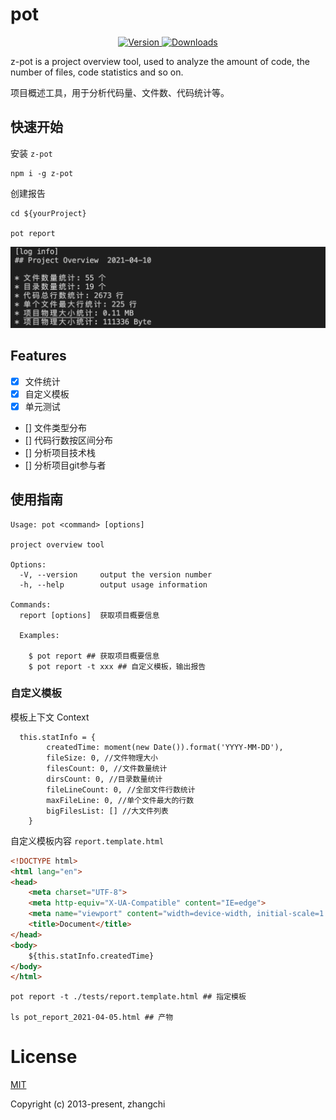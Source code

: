 # pot 

<p align="center">
  <a href="https://npmjs.com/package/z-pot" title="Version">
    <img src="https://img.shields.io/npm/v/z-pot.svg" alt="Version">
  </a>
  <a href="https://npmjs.com/package/z-pot" title="Downloads">
    <img src="https://img.shields.io/npm/dm/z-pot.svg" alt="Downloads">
  </a>
    
</p>



z-pot is a project overview tool, used to analyze the amount of code, the number of files, code statistics and so on.

项目概述工具，用于分析代码量、文件数、代码统计等。


## 快速开始

安装 `z-pot`

```shell
npm i -g z-pot
```

创建报告
``` shell
cd ${yourProject}

pot report
```
![pot-report](./assets/pot-report.png)
## Features
- [x] 文件统计
- [x] 自定义模板
- [x] 单元测试
- [] 文件类型分布
- [] 代码行数按区间分布
- [] 分析项目技术栈
- [] 分析项目git参与者



## 使用指南

```shell
Usage: pot <command> [options]

project overview tool

Options:
  -V, --version     output the version number
  -h, --help        output usage information

Commands:
  report [options]  获取项目概要信息

  Examples:

    $ pot report ## 获取项目概要信息
    $ pot report -t xxx ## 自定义模板，输出报告
```

### 自定义模板

模板上下文 Context

```
  this.statInfo = {
        createdTime: moment(new Date()).format('YYYY-MM-DD'),
        fileSize: 0, //文件物理大小
        filesCount: 0, //文件数量统计
        dirsCount: 0, //目录数量统计
        fileLineCount: 0, //全部文件行数统计
        maxFileLine: 0, //单个文件最大的行数
        bigFilesList: [] //大文件列表
    }
```
自定义模板内容 `report.template.html`

```html
<!DOCTYPE html>
<html lang="en">
<head>
    <meta charset="UTF-8">
    <meta http-equiv="X-UA-Compatible" content="IE=edge">
    <meta name="viewport" content="width=device-width, initial-scale=1.0">
    <title>Document</title>
</head>
<body>
    ${this.statInfo.createdTime}
</body>
</html>
```

```shell
pot report -t ./tests/report.template.html ## 指定模板

ls pot_report_2021-04-05.html ## 产物
```

# License

[MIT](https://opensource.org/licenses/MIT)

Copyright (c) 2013-present, zhangchi



